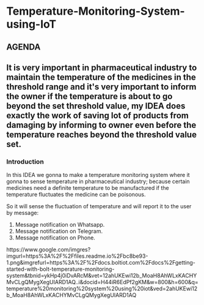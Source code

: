 # Temperature-Monitoring-System-using-IoT
<h2>AGENDA<h2>
  <p>It is very important in pharmaceutical industry to maintain the temperature of the medicines in the threshold range and it's very important to inform the owner if the temperature is about to go beyond the set threshold value, my IDEA does exactly the work of saving lot of products from damaging by informing to owner even before the temperature reaches beyond the threshold value set.

</p>
<h3>Introduction</h3>
<p>In this IDEA we gonna to make a temperature monitoring system where it gonna to sense temperature in pharmaceutical industry; because certain medicines need a definite temperature to be manufactured if the temperature fluctuates the medicine can be poisonous.</p>
  <p>So it will sense the fluctuation of temperature and will report it to the user by message:
  <ol>
  <li>Message notification on Whatsapp.</li>
  <li>Message notification on Telegram.</li>
  <li>Message notification on Phone.</li>
  </ol>
  https://www.google.com/imgres?imgurl=https%3A%2F%2Ffiles.readme.io%2Fbc8be93-1.png&imgrefurl=https%3A%2F%2Fdocs.boltiot.com%2Fdocs%2Fgetting-started-with-bolt-temperature-monitoring-system&tbnid=ykHp4j0iDvARcM&vet=12ahUKEwi12b_MoaH8AhWLxKACHYMvCLgQMygXegUIARD1AQ..i&docid=H44iR6EdPf2gKM&w=800&h=600&q=temperature%20monitoring%20system%20using%20iot&ved=2ahUKEwi12b_MoaH8AhWLxKACHYMvCLgQMygXegUIARD1AQ
    



